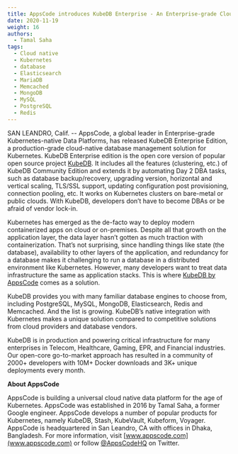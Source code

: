 ```yaml
---
title: AppsCode introduces KubeDB Enterprise - An Enterprise-grade Cloud Native Database Management System
date: 2020-11-19
weight: 16
authors:
  - Tamal Saha
tags:
  - Cloud native
  - Kubernetes
  - database
  - Elasticsearch
  - MariaDB
  - Memcached
  - MongoDB
  - MySQL
  - PostgreSQL
  - Redis
---
```


SAN LEANDRO, Calif. -- AppsCode, a global leader in Enterprise-grade Kubernetes-native Data Platforms, has released KubeDB Enterprise Edition, a production-grade cloud-native database management solution for Kubernetes. KubeDB Enterprise edition is the open core version of popular open source project [KubeDB](https://github.com/kubedb). It includes all the features (clustering, etc.) of KubeDB Community Edition and extends it by automating Day 2 DBA tasks, such as database backup/recovery, upgrading version, horizontal and vertical scaling, TLS/SSL support, updating configuration post provisioning, connection pooling, etc. It works on Kubernetes clusters on bare-metal or public clouds. With KubeDB, developers don’t have to become DBAs or be afraid of vendor lock-in.

Kubernetes has emerged as the de-facto way to deploy modern containerized apps on cloud or on-premises. Despite all that growth on the application layer, the data layer hasn’t gotten as much traction with containerization. That’s not surprising, since handling things like state (the database), availability to other layers of the application, and redundancy for a database makes it challenging to run a database in a distributed environment like Kubernetes. However, many developers want to treat data infrastructure the same as application stacks. This is where [KubeDB by AppsCode](https://kubedb.com) comes as a solution. 

KubeDB provides you with many familiar database engines to choose from, including PostgreSQL, MySQL, MongoDB, Elasticsearch, Redis and Memcached. And the list is growing. KubeDB’s native integration with Kubernetes makes a unique solution compared to competitive solutions from cloud providers and database vendors.

KubeDB is in production and powering critical infrastructure for many enterprises in Telecom, Healthcare, Gaming, EPR, and Financial industries. Our open-core go-to-market approach has resulted in a community of 2000+ developers with 10M+  Docker downloads and 3K+ unique deployments every month.

**About AppsCode**

AppsCode is building a universal cloud native data platform for the age of Kubernetes. AppsCode was established in 2016 by Tamal Saha, a former Google engineer. AppsCode develops a number of popular products for Kubernetes, namely KubeDB, Stash, KubeVault, Kubeform, Voyager. AppsCode is headquartered in San Leandro, CA with offices in Dhaka, Bangladesh. For more information, visit [www.appscode.com](www.appscode.com) or follow [@AppsCodeHQ](https://twitter.com/AppsCodeHQ) on Twitter.

